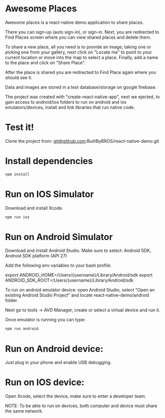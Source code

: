 # Awesome Places

Awesome places is a react-native demo application to share places.

There you can sign-up (auto sign-in), or sign-in. Next, you are redirected to Find Places screen where you can view shared places and delete them.

To share a new place, all you need is to provide an image, taking one or picking one from your gallery, next click on "Locate me" to point to your current location or move into the map to select a place. 
Finally, add a name to the place and click on "Share Place".

After the place is shared you are redirected to Find Place again where you should see it.

Data and images are stored in a test database/storage on google firebase.

The project was created with "create-react-native-app", next we ejected, 
to gain access to android/ios folders to run on android and ios emulators/devices, 
install and link libraries that run native code.

# Test it!

Clone the project from: git@github.com:BuiltByBROS/react-native-demo.git

# Install dependencies

```sh
npm install
```

# Run on IOS Simulator

Download and install Xcode.


```sh
npm run ios
```

# Run on Android Simulator

Download and install Android Studio. Make sure to select: Android SDK, Android SDK platform (API 27)

Add the following env variables to your bash profile:

export ANDROID_HOME=/Users/{username}/Library/Android/sdk
export ANDROID_SDK_ROOT=/Users/{username}/Library/Android/sdk

To run on android emulator device: open Android Studio, 
select "Open an existing Android Studio Project" and locate react-native-demo/android folder.

Next go to tools -> AVD Manager, create or select a virtual device and run it.

Once emulator is running you can type:

```sh
npm run android
```

# Run on Android device:

Just plug in your phone and enable USB debugging.

# Run on IOS device:

Open Xcode, select the device, make sure to enter a developer team.

NOTE: To be able to run on devices, both computer and device must share the same network.

